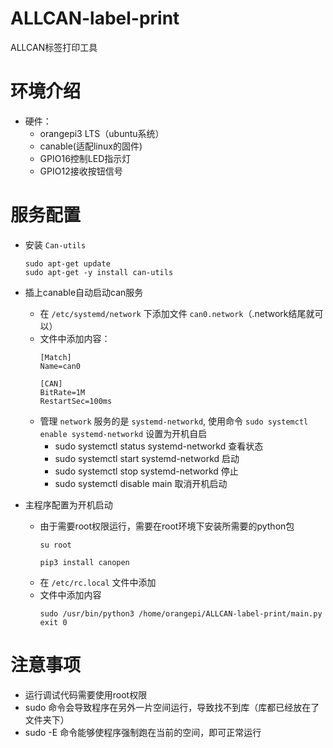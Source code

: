 # ALLCAN-label-print
ALLCAN标签打印工具

# 环境介绍
- 硬件：
    - orangepi3 LTS（ubuntu系统）
    - canable(适配linux的固件)
    - GPIO16控制LED指示灯
    - GPIO12接收按钮信号

# 服务配置
- 安装 `Can-utils` 
    ```
    sudo apt-get update
    sudo apt-get -y install can-utils
    ```

- 插上canable自动启动can服务
    - 在 `/etc/systemd/network` 下添加文件 `can0.network`（.network结尾就可以）
    - 文件中添加内容：
        ```
        [Match]
        Name=can0

        [CAN]
        BitRate=1M
        RestartSec=100ms
        ```
    - 管理 `network` 服务的是 `systemd-networkd`, 使用命令 `sudo systemctl enable systemd-networkd` 设置为开机自启
        - sudo systemctl status systemd-networkd 查看状态
        - sudo systemctl start systemd-networkd 启动
        - sudo systemctl stop systemd-networkd 停止
        - sudo systemctl disable main 取消开机启动

- 主程序配置为开机启动
    - 由于需要root权限运行，需要在root环境下安装所需要的python包
        ```
        su root

        pip3 install canopen
        ```
    - 在 `/etc/rc.local` 文件中添加
    - 文件中添加内容
        ```
        sudo /usr/bin/python3 /home/orangepi/ALLCAN-label-print/main.py
        exit 0
        ```
        
# 注意事项
- 运行调试代码需要使用root权限
- sudo 命令会导致程序在另外一片空间运行，导致找不到库（库都已经放在了文件夹下）
- sudo -E 命令能够使程序强制跑在当前的空间，即可正常运行